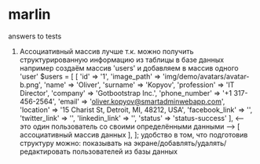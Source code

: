 # marlin
answers to tests
1. Ассоциативный массив лучше т.к. можно получить структурированную информацию из таблицы в базе данных
например создаём массив 'users' и добавляем в массив одного 'user'
$users = [
    [
        'id' => '1',
        'image_path' => 'img/demo/avatars/avatar-b.png',
        'name' => 'Oliver',
        'surname' => 'Kopyov',
        'profession' => 'IT Director',
        'company' => 'Gotbootstrap Inc.',
        'phone_number' => '+1 317-456-2564',
        'email' => 'oliver.kopyov@smartadminwebapp.com',
        'location' => '15 Charist St, Detroit, MI, 48212, USA',
        'facebook_link' => '',
        'twitter_link' => '',
        'linkedin_link' => '',
        'status' => 'status-success'
    ],
<--            это один пользователь со своими определёнными данными             -->
    [
       ассоциативный массив данных
    ],
];
удобство в том, что подготовив структуру можно: показывать на экране/добавлять/удалять/редактировать пользователей из базы данных



